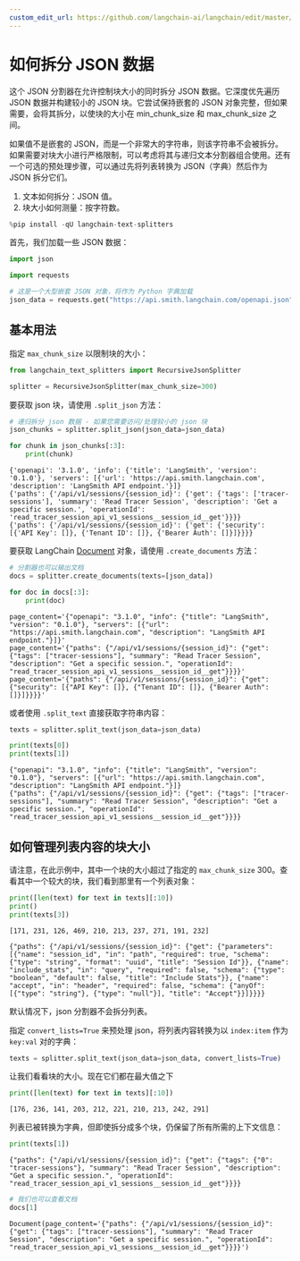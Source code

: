```yaml
---
custom_edit_url: https://github.com/langchain-ai/langchain/edit/master/docs/docs/how_to/recursive_json_splitter.ipynb
---
```


# 如何拆分 JSON 数据

这个 JSON 分割器在允许控制块大小的同时拆分 JSON 数据。它深度优先遍历 JSON 数据并构建较小的 JSON 块。它尝试保持嵌套的 JSON 对象完整，但如果需要，会将其拆分，以使块的大小在 min_chunk_size 和 max_chunk_size 之间。

如果值不是嵌套的 JSON，而是一个非常大的字符串，则该字符串不会被拆分。如果需要对块大小进行严格限制，可以考虑将其与递归文本分割器组合使用。还有一个可选的预处理步骤，可以通过先将列表转换为 JSON（字典）然后作为 JSON 拆分它们。

1. 文本如何拆分：JSON 值。
2. 块大小如何测量：按字符数。

```python
%pip install -qU langchain-text-splitters
```

首先，我们加载一些 JSON 数据：

```python
import json

import requests

# 这是一个大型嵌套 JSON 对象，将作为 Python 字典加载
json_data = requests.get("https://api.smith.langchain.com/openapi.json").json()
```

## 基本用法

指定 `max_chunk_size` 以限制块的大小：

```python
from langchain_text_splitters import RecursiveJsonSplitter

splitter = RecursiveJsonSplitter(max_chunk_size=300)
```

要获取 json 块，请使用 `.split_json` 方法：

```python
# 递归拆分 json 数据 - 如果您需要访问/处理较小的 json 块
json_chunks = splitter.split_json(json_data=json_data)

for chunk in json_chunks[:3]:
    print(chunk)
```
```output
{'openapi': '3.1.0', 'info': {'title': 'LangSmith', 'version': '0.1.0'}, 'servers': [{'url': 'https://api.smith.langchain.com', 'description': 'LangSmith API endpoint.'}]}
{'paths': {'/api/v1/sessions/{session_id}': {'get': {'tags': ['tracer-sessions'], 'summary': 'Read Tracer Session', 'description': 'Get a specific session.', 'operationId': 'read_tracer_session_api_v1_sessions__session_id__get'}}}}
{'paths': {'/api/v1/sessions/{session_id}': {'get': {'security': [{'API Key': []}, {'Tenant ID': []}, {'Bearer Auth': []}]}}}}
```
要获取 LangChain [Document](https://api.python.langchain.com/en/latest/documents/langchain_core.documents.base.Document.html) 对象，请使用 `.create_documents` 方法：

```python
# 分割器也可以输出文档
docs = splitter.create_documents(texts=[json_data])

for doc in docs[:3]:
    print(doc)
```
```output
page_content='{"openapi": "3.1.0", "info": {"title": "LangSmith", "version": "0.1.0"}, "servers": [{"url": "https://api.smith.langchain.com", "description": "LangSmith API endpoint."}]}'
page_content='{"paths": {"/api/v1/sessions/{session_id}": {"get": {"tags": ["tracer-sessions"], "summary": "Read Tracer Session", "description": "Get a specific session.", "operationId": "read_tracer_session_api_v1_sessions__session_id__get"}}}}'
page_content='{"paths": {"/api/v1/sessions/{session_id}": {"get": {"security": [{"API Key": []}, {"Tenant ID": []}, {"Bearer Auth": []}]}}}}'
```
或者使用 `.split_text` 直接获取字符串内容：

```python
texts = splitter.split_text(json_data=json_data)

print(texts[0])
print(texts[1])
```
```output
{"openapi": "3.1.0", "info": {"title": "LangSmith", "version": "0.1.0"}, "servers": [{"url": "https://api.smith.langchain.com", "description": "LangSmith API endpoint."}]}
{"paths": {"/api/v1/sessions/{session_id}": {"get": {"tags": ["tracer-sessions"], "summary": "Read Tracer Session", "description": "Get a specific session.", "operationId": "read_tracer_session_api_v1_sessions__session_id__get"}}}}
```

## 如何管理列表内容的块大小

请注意，在此示例中，其中一个块的大小超过了指定的 `max_chunk_size` 300。查看其中一个较大的块，我们看到那里有一个列表对象：

```python
print([len(text) for text in texts][:10])
print()
print(texts[3])
```
```output
[171, 231, 126, 469, 210, 213, 237, 271, 191, 232]

{"paths": {"/api/v1/sessions/{session_id}": {"get": {"parameters": [{"name": "session_id", "in": "path", "required": true, "schema": {"type": "string", "format": "uuid", "title": "Session Id"}}, {"name": "include_stats", "in": "query", "required": false, "schema": {"type": "boolean", "default": false, "title": "Include Stats"}}, {"name": "accept", "in": "header", "required": false, "schema": {"anyOf": [{"type": "string"}, {"type": "null"}], "title": "Accept"}}]}}}}
```
默认情况下，json 分割器不会拆分列表。

指定 `convert_lists=True` 来预处理 json，将列表内容转换为以 `index:item` 作为 `key:val` 对的字典：

```python
texts = splitter.split_text(json_data=json_data, convert_lists=True)
```

让我们看看块的大小。现在它们都在最大值之下

```python
print([len(text) for text in texts][:10])
```
```output
[176, 236, 141, 203, 212, 221, 210, 213, 242, 291]
```
列表已被转换为字典，但即使拆分成多个块，仍保留了所有所需的上下文信息：

```python
print(texts[1])
```
```output
{"paths": {"/api/v1/sessions/{session_id}": {"get": {"tags": {"0": "tracer-sessions"}, "summary": "Read Tracer Session", "description": "Get a specific session.", "operationId": "read_tracer_session_api_v1_sessions__session_id__get"}}}}
```

```python
# 我们也可以查看文档
docs[1]
```

```output
Document(page_content='{"paths": {"/api/v1/sessions/{session_id}": {"get": {"tags": ["tracer-sessions"], "summary": "Read Tracer Session", "description": "Get a specific session.", "operationId": "read_tracer_session_api_v1_sessions__session_id__get"}}}}')
```